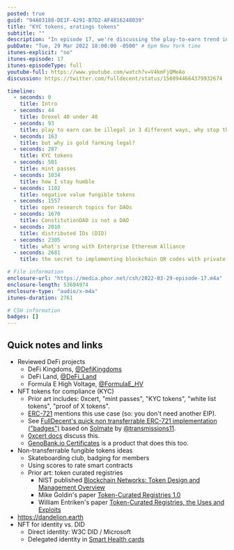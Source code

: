 ```yaml
---
posted: true
guid: "94A03188-DE1F-4291-B7D2-AF4816248039"
title: "KYC tokens, ±ratings tokens"
subtitle: ""
description: "In episode 17, we're discussing the play-to-earn trend in crypto. We review projects like DeFi Kingdoms, DeFi Land, and Formula E High Voltage. We also explore NFT tokens for compliance (KYC) and their role in white-listing, proof of X, and badges. Plus, we delve into non-transferrable fungible tokens and their use in token curated registries and rating smart contracts. Don't miss out on valuable insights and predictions for the future of crypto! Watch the video now and join the conversation."
pubDate: "Tue, 29 Mar 2022 18:00:00 -0500" # 6pm New York time
itunes-explicit: "no"
itunes-episode: 17
itunes-episodeType: full
youtube-full: https://www.youtube.com/watch?v=V4kmFjQMeAo
discussion: https://twitter.com/fulldecent/status/1508944664379932674

timeline:
  - seconds: 0
    title: Intro
  - seconds: 44
    title: Drexel 40 under 40
  - seconds: 93
    title: play to earn can be illegal in 3 different ways, why stop there?
  - seconds: 163
    title: but why is gold farming legal?
  - seconds: 287
    title: KYC tokens
  - seconds: 501
    title: mint passes
  - seconds: 1034
    title: how I stay humble
  - seconds: 1102
    title: negative value fungible tokens
  - seconds: 1557
    title: open research topics for DAOs
  - seconds: 1670
    title: ConstitutionDAO is not a DAO
  - seconds: 2010
    title: distributed IDs (DID)
  - seconds: 2305
    title: what's wrong with Enterprise Ethereum Alliance
  - seconds: 2681
    title: the secret to implementing blockchain QR codes with private data

# File information
enclosure-url: "https://media.phor.net/csh/2022-03-29-episode-17.m4a"
enclosure-length: 53694974
enclosure-type: "audio/x-m4a"
itunes-duration: 2761

# CSH information
badges: []
---
```


## Quick notes and links

- Reviewed DeFi projects
  - DeFi Kingdoms, [@DefiKingdoms](https://twitter.com/DefiKingdoms)
  - DeFi Land, [@DeFi_Land](https://twitter.com/DeFi_Land)
  - Formula E High Voltage, [@FormulaE_HV](https://twitter.com/FormulaE_HV)
- NFT tokens for compliance (KYC)
  - Prior art includes: 0xcert, "mint passes", "KYC tokens", "white list tokens", "proof of X tokens".
  - [ERC-721](https://eips.ethereum.org/EIPS/eip-721) mentions this use case (so: you don't need another EIP).
  - See [FullDecent's quick non transferrable ERC-721 implementation ("badges")](https://github.com/fulldecent/solidity-template/blob/main/contracts/Tokens/NonTransferrableERC721.sol) based on [Solmate](https://github.com/transmissions11/solmate) by [@transmissions11](https://twitter.com/transmissions11).
  - [0xcert docs](https://github.com/0xcert/docs) discuss this.
  - [GenoBank.io Certificates](https://genobank.io/certificates/) is a product that does this too.
- Non-transferrable fungible tokens ideas
  - Skateboarding club, badging for members
  - Using scores to rate smart contracts
  - Prior art: token curated registries
    - NIST published [Blockchain Networks: Token Design and Management Overview](https://nvlpubs.nist.gov/nistpubs/ir/2021/NIST.IR.8301.pdf)
    - Mike Goldin's paper [Token-Curated Registries 1.0](https://medium.com/@ilovebagels/token-curated-registries-1-0-61a232f8dac7)
    - William Entriken's paper [Token-Curated Registries, the Uses and Exploits](https://blog.phor.net/2018/06/09/Token-curated-registries-the-uses-and-exploits.html)
- https://dandelion.earth
- NFT for identity vs. DID
  - Direct identity: W3C DID / Microsoft
  - Delegated identity in [Smart Health cards](https://smarthealth.cards/en/)
